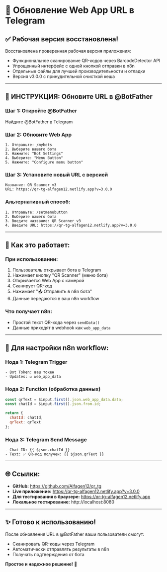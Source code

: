 # 🔄 Обновление Web App URL в Telegram

## ✅ Рабочая версия восстановлена!

Восстановлена проверенная рабочая версия приложения:
- Функциональное сканирование QR-кодов через BarcodeDetector API
- Упрощенный интерфейс с одной кнопкой отправки в n8n
- Отдельные файлы для лучшей производительности и отладки
- Версия v3.0.0 с принудительной очисткой кеша

---

## 📱 **ИНСТРУКЦИЯ: Обновите URL в @BotFather**

### Шаг 1: Откройте @BotFather
Найдите @BotFather в Telegram

### Шаг 2: Обновите Web App
```
1. Отправьте: /mybots
2. Выберите вашего бота
3. Нажмите: "Bot Settings"
4. Выберите: "Menu Button"
5. Нажмите: "Configure menu button"
```

### Шаг 3: Установите новый URL с версией
```
Название: QR Scanner v3
URL: https://qr-tg-alfagen12.netlify.app?v=3.0.0
```

### Альтернативный способ:
```
1. Отправьте: /setmenubutton
2. Выберите вашего бота
3. Введите название: QR Scanner v3
4. Введите URL: https://qr-tg-alfagen12.netlify.app?v=3.0.0
```

---

## 🎯 **Как это работает:**

### При использовании:
1. Пользователь открывает бота в Telegram
2. Нажимает кнопку "QR Scanner" (меню бота)
3. Открывается Web App с камерой
4. Сканирует QR-код
5. Нажимает "📤 Отправить в n8n бота"
6. Данные передаются в ваш n8n workflow

### Что получает n8n:
- Простой текст QR-кода через `sendData()`
- Данные приходят в webhook как `web_app_data`

---

## 🔧 **Для настройки n8n workflow:**

### Нода 1: Telegram Trigger
```
- Bot Token: ваш токен
- Updates: ☑️ web_app_data
```

### Нода 2: Function (обработка данных)
```javascript
const qrText = $input.first().json.web_app_data.data;
const chatId = $input.first().json.from.id;

return {
  chatId: chatId,
  qrText: qrText
};
```

### Нода 3: Telegram Send Message
```
- Chat ID: {{ $json.chatId }}
- Text: ✅ QR-код получен: {{ $json.qrText }}
```

---

## 🌐 **Ссылки:**

- **GitHub:** https://github.com/Alfagen12/qr_tg
- **Live приложение:** https://qr-tg-alfagen12.netlify.app?v=3.0.0
- **Для тестирования в браузере:** https://qr-tg-alfagen12.netlify.app
- **Локальное тестирование:** http://localhost:8080

---

## ✨ **Готово к использованию!**

После обновления URL в @BotFather ваши пользователи смогут:
- Сканировать QR-коды через Telegram
- Автоматически отправлять результаты в n8n
- Получать подтверждения от бота

**Простое и надежное решение!** 🚀
